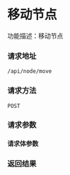 # 移动节点
功能描述：移动节点

### 请求地址
```
/api/node/move
```

### 请求方法
`POST`
### 请求参数



#### 请求体参数
### 返回结果

